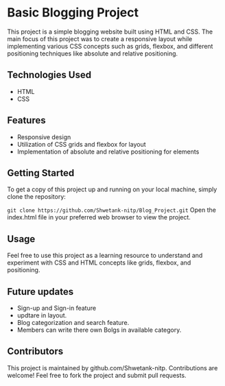 # Basic Blogging Project
<p>
  This project is a simple blogging website built using HTML and CSS. The main focus of this project was to create a responsive layout while implementing various CSS concepts such as grids, flexbox, and different positioning techniques like absolute and relative positioning.
</p>

## Technologies Used
<ul>
  <li>HTML</li>
  <li>CSS</li>
</ul>

## Features
<ul>
  <li>Responsive design</li>
  <li>Utilization of CSS grids and flexbox for layout</li>
  <li>Implementation of absolute and relative positioning for elements</li>
</ul>

## Getting Started
<p>To get a copy of this project up and running on your local machine, simply clone the repository:</p>
<code>git clone https://github.com/Shwetank-nitp/Blog_Project.git</code>
<span>Open the index.html file in your preferred web browser to view the project.</span>

## Usage
<p>Feel free to use this project as a learning resource to understand and experiment with CSS and HTML concepts like grids, flexbox, and positioning.</p>

## Future updates
<ul>
  <li>Sign-up and Sign-in feature</il>
  <li>updtare in layout.</li>
  <li>Blog categorization and search feature.</li>
  <li>Members can write there own Bolgs in available category.</li>
</ul>

## Contributors
<span>This project is maintained by github.com/Shwetank-nitp. Contributions are welcome! Feel free to fork the project and submit pull requests.</span>
